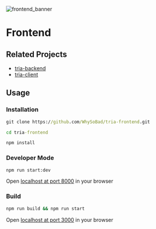 ![frontend_banner](https://user-images.githubusercontent.com/49595640/130368371-56dedea9-5cac-4317-9d6c-d2532edc6314.png)

# Frontend

## Related Projects

- [tria-backend](https://github.com/WhySoBad/tria-backend)
- [tria-client](https://github.com/WhySoBad/tria-client)

## Usage

### Installation

```cmd
git clone https://github.com/WhySoBad/tria-frontend.git
```

```cmd
cd tria-frontend
```

```cmd
npm install
```

### Developer Mode

```cmd 
npm run start:dev
```

Open [localhost at port 8000](http://localhost:8000) in your browser

### Build

```cmd 
npm run build && npm run start
```

Open [localhost at port 3000](http://localhost:3000) in your browser


